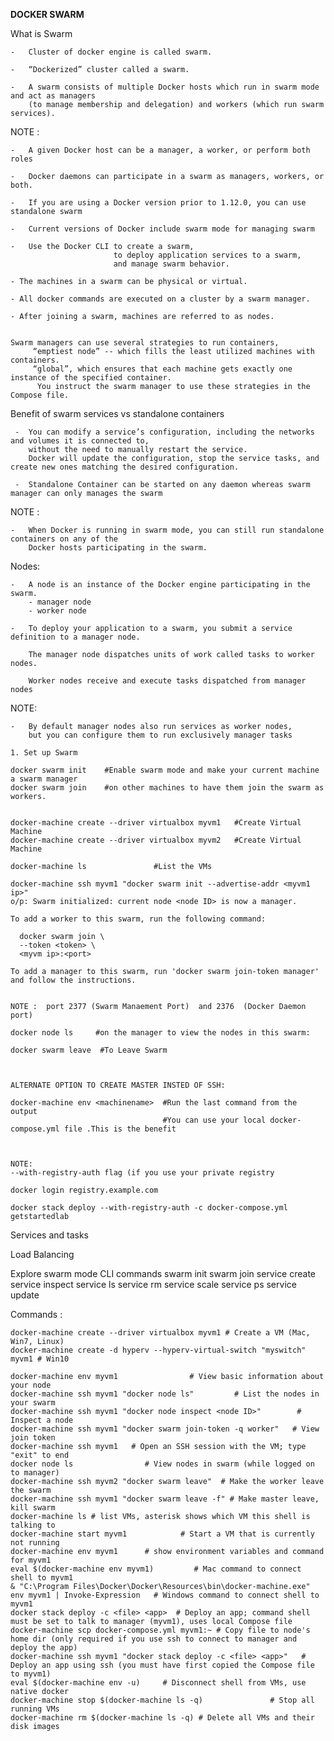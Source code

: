 **DOCKER SWARM**

What is Swarm 

    -   Cluster of docker engine is called swarm.
    
    -   “Dockerized” cluster called a swarm.
    
    -   A swarm consists of multiple Docker hosts which run in swarm mode and act as managers 
        (to manage membership and delegation) and workers (which run swarm services).
    
NOTE :

    -   A given Docker host can be a manager, a worker, or perform both roles
    
    -   Docker daemons can participate in a swarm as managers, workers, or both.
    
    -   If you are using a Docker version prior to 1.12.0, you can use standalone swarm
     
    -   Current versions of Docker include swarm mode for managing swarm
    
    -   Use the Docker CLI to create a swarm,
                           to deploy application services to a swarm,
                           and manage swarm behavior.

    - The machines in a swarm can be physical or virtual.
    
    - All docker commands are executed on a cluster by a swarm manager. 
    
    - After joining a swarm, machines are referred to as nodes.
    
    
    Swarm managers can use several strategies to run containers,
         “emptiest node” -- which fills the least utilized machines with containers.
         “global”, which ensures that each machine gets exactly one instance of the specified container.
          You instruct the swarm manager to use these strategies in the Compose file.
          
Benefit of swarm services vs standalone containers

     -  You can modify a service’s configuration, including the networks and volumes it is connected to,
        without the need to manually restart the service. 
        Docker will update the configuration, stop the service tasks, and create new ones matching the desired configuration.
     
     -  Standalone Container can be started on any daemon whereas swarm manager can only manages the swarm
     
NOTE :

    -   When Docker is running in swarm mode, you can still run standalone containers on any of the 
        Docker hosts participating in the swarm.
         
Nodes:
    
    -   A node is an instance of the Docker engine participating in the swarm.
        - manager node
        - worker node
    
    -   To deploy your application to a swarm, you submit a service definition to a manager node.
    
        The manager node dispatches units of work called tasks to worker nodes.
        
        Worker nodes receive and execute tasks dispatched from manager nodes
        
NOTE:

    -   By default manager nodes also run services as worker nodes,
        but you can configure them to run exclusively manager tasks
        
         
`1. Set up Swarm` 

    docker swarm init    #Enable swarm mode and make your current machine a swarm manager 
    docker swarm join    #on other machines to have them join the swarm as workers.
    
    
    docker-machine create --driver virtualbox myvm1   #Create Virtual Machine
    docker-machine create --driver virtualbox myvm2   #Create Virtual Machine
    
    docker-machine ls               #List the VMs   
    
    docker-machine ssh myvm1 "docker swarm init --advertise-addr <myvm1 ip>"
    o/p: Swarm initialized: current node <node ID> is now a manager.
    
    To add a worker to this swarm, run the following command:
    
      docker swarm join \
      --token <token> \
      <myvm ip>:<port>
    
    To add a manager to this swarm, run 'docker swarm join-token manager' and follow the instructions.
    
    
    NOTE :  port 2377 (Swarm Manaement Port)  and 2376  (Docker Daemon port)

    docker node ls     #on the manager to view the nodes in this swarm:
    
    docker swarm leave  #To Leave Swarm 
    
    
    
    ALTERNATE OPTION TO CREATE MASTER INSTED OF SSH:
    
    docker-machine env <machinename>  #Run the last command from the output 
                                      #You can use your local docker-compose.yml file .This is the benefit 
                                      
                                      
                                      
    NOTE:
    --with-registry-auth flag (if you use your private registry
    
    docker login registry.example.com
    
    docker stack deploy --with-registry-auth -c docker-compose.yml getstartedlab
    
Services and tasks
 
Load Balancing





Explore swarm mode CLI commands
swarm init
swarm join
service create
service inspect
service ls
service rm
service scale
service ps
service update    
    
Commands :

    docker-machine create --driver virtualbox myvm1 # Create a VM (Mac, Win7, Linux)
    docker-machine create -d hyperv --hyperv-virtual-switch "myswitch" myvm1 # Win10
    
    docker-machine env myvm1                # View basic information about your node
    docker-machine ssh myvm1 "docker node ls"         # List the nodes in your swarm
    docker-machine ssh myvm1 "docker node inspect <node ID>"        # Inspect a node
    docker-machine ssh myvm1 "docker swarm join-token -q worker"   # View join token
    docker-machine ssh myvm1   # Open an SSH session with the VM; type "exit" to end
    docker node ls                # View nodes in swarm (while logged on to manager)
    docker-machine ssh myvm2 "docker swarm leave"  # Make the worker leave the swarm
    docker-machine ssh myvm1 "docker swarm leave -f" # Make master leave, kill swarm
    docker-machine ls # list VMs, asterisk shows which VM this shell is talking to
    docker-machine start myvm1            # Start a VM that is currently not running
    docker-machine env myvm1      # show environment variables and command for myvm1
    eval $(docker-machine env myvm1)         # Mac command to connect shell to myvm1
    & "C:\Program Files\Docker\Docker\Resources\bin\docker-machine.exe" env myvm1 | Invoke-Expression   # Windows command to connect shell to myvm1
    docker stack deploy -c <file> <app>  # Deploy an app; command shell must be set to talk to manager (myvm1), uses local Compose file
    docker-machine scp docker-compose.yml myvm1:~ # Copy file to node's home dir (only required if you use ssh to connect to manager and deploy the app)
    docker-machine ssh myvm1 "docker stack deploy -c <file> <app>"   # Deploy an app using ssh (you must have first copied the Compose file to myvm1)
    eval $(docker-machine env -u)     # Disconnect shell from VMs, use native docker
    docker-machine stop $(docker-machine ls -q)               # Stop all running VMs
    docker-machine rm $(docker-machine ls -q) # Delete all VMs and their disk images